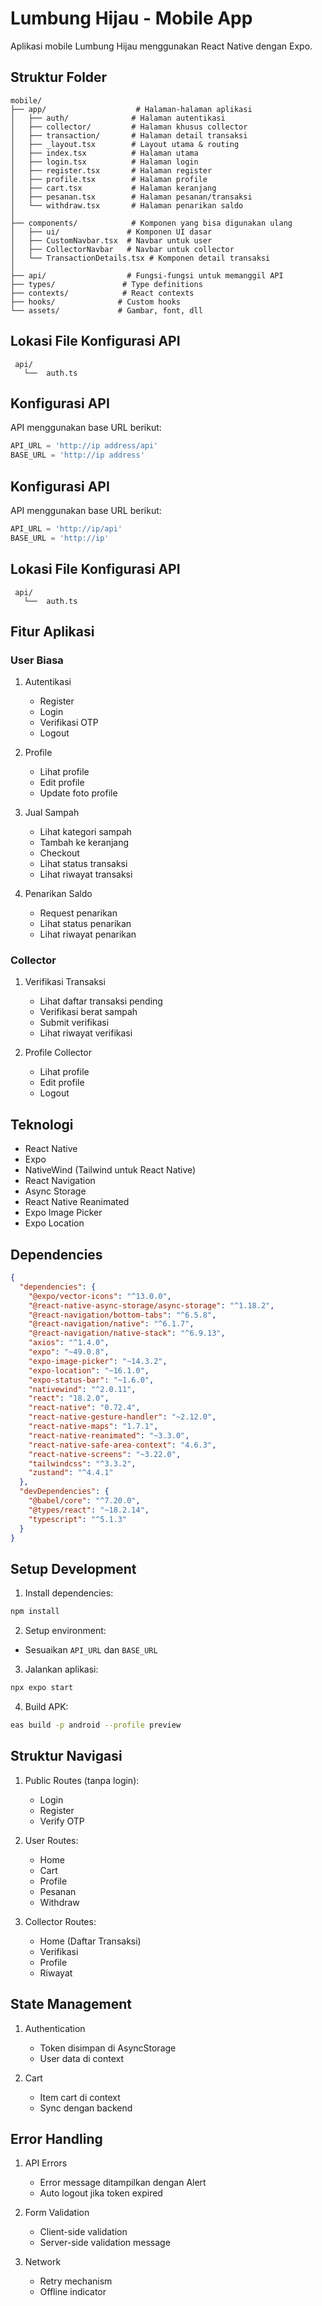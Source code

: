 # Lumbung Hijau - Mobile App

Aplikasi mobile Lumbung Hijau menggunakan React Native dengan Expo.

## Struktur Folder

```
mobile/
├── app/                    # Halaman-halaman aplikasi
│   ├── auth/              # Halaman autentikasi
│   ├── collector/         # Halaman khusus collector
│   ├── transaction/       # Halaman detail transaksi
│   ├── _layout.tsx        # Layout utama & routing
│   ├── index.tsx          # Halaman utama
│   ├── login.tsx          # Halaman login
│   ├── register.tsx       # Halaman register
│   ├── profile.tsx        # Halaman profile
│   ├── cart.tsx           # Halaman keranjang
│   ├── pesanan.tsx        # Halaman pesanan/transaksi
│   └── withdraw.tsx       # Halaman penarikan saldo
│
├── components/            # Komponen yang bisa digunakan ulang
│   ├── ui/               # Komponen UI dasar
│   ├── CustomNavbar.tsx  # Navbar untuk user
│   ├── CollectorNavbar   # Navbar untuk collector
│   └── TransactionDetails.tsx # Komponen detail transaksi
│
├── api/                  # Fungsi-fungsi untuk memanggil API
├── types/               # Type definitions
├── contexts/            # React contexts
├── hooks/              # Custom hooks
└── assets/             # Gambar, font, dll
```

## Lokasi File Konfigurasi API 

```
 api/
   └──  auth.ts
```

## Konfigurasi API

API menggunakan base URL berikut:
```typescript
API_URL = 'http://ip address/api'
BASE_URL = 'http://ip address'
```

## Konfigurasi API

API menggunakan base URL berikut:
```typescript
API_URL = 'http://ip/api'
BASE_URL = 'http://ip'
```

## Lokasi File Konfigurasi API 

```
 api/
   └──  auth.ts
```

## Fitur Aplikasi

### User Biasa
1. Autentikasi
   - Register
   - Login
   - Verifikasi OTP
   - Logout

2. Profile
   - Lihat profile
   - Edit profile
   - Update foto profile

3. Jual Sampah
   - Lihat kategori sampah
   - Tambah ke keranjang
   - Checkout
   - Lihat status transaksi
   - Lihat riwayat transaksi

4. Penarikan Saldo
   - Request penarikan
   - Lihat status penarikan
   - Lihat riwayat penarikan

### Collector
1. Verifikasi Transaksi
   - Lihat daftar transaksi pending
   - Verifikasi berat sampah
   - Submit verifikasi
   - Lihat riwayat verifikasi

2. Profile Collector
   - Lihat profile
   - Edit profile
   - Logout

## Teknologi

- React Native
- Expo
- NativeWind (Tailwind untuk React Native)
- React Navigation
- Async Storage
- React Native Reanimated
- Expo Image Picker
- Expo Location

## Dependencies

```json
{
  "dependencies": {
    "@expo/vector-icons": "^13.0.0",
    "@react-native-async-storage/async-storage": "^1.18.2",
    "@react-navigation/bottom-tabs": "^6.5.8",
    "@react-navigation/native": "^6.1.7",
    "@react-navigation/native-stack": "^6.9.13",
    "axios": "^1.4.0",
    "expo": "~49.0.8",
    "expo-image-picker": "~14.3.2",
    "expo-location": "~16.1.0",
    "expo-status-bar": "~1.6.0",
    "nativewind": "^2.0.11",
    "react": "18.2.0",
    "react-native": "0.72.4",
    "react-native-gesture-handler": "~2.12.0",
    "react-native-maps": "1.7.1",
    "react-native-reanimated": "~3.3.0",
    "react-native-safe-area-context": "4.6.3",
    "react-native-screens": "~3.22.0",
    "tailwindcss": "^3.3.2",
    "zustand": "^4.4.1"
  },
  "devDependencies": {
    "@babel/core": "^7.20.0",
    "@types/react": "~18.2.14",
    "typescript": "^5.1.3"
  }
}
```


## Setup Development

1. Install dependencies:
```bash
npm install
```

2. Setup environment:
- Sesuaikan `API_URL` dan `BASE_URL`

3. Jalankan aplikasi:
```bash
npx expo start
```

4. Build APK:
```bash
eas build -p android --profile preview
```

## Struktur Navigasi

1. Public Routes (tanpa login):
   - Login
   - Register
   - Verify OTP

2. User Routes:
   - Home
   - Cart
   - Profile
   - Pesanan
   - Withdraw

3. Collector Routes:
   - Home (Daftar Transaksi)
   - Verifikasi
   - Profile
   - Riwayat

## State Management

1. Authentication
   - Token disimpan di AsyncStorage
   - User data di context

2. Cart
   - Item cart di context
   - Sync dengan backend

## Error Handling

1. API Errors
   - Error message ditampilkan dengan Alert
   - Auto logout jika token expired

2. Form Validation
   - Client-side validation
   - Server-side validation message

3. Network
   - Retry mechanism
   - Offline indicator

